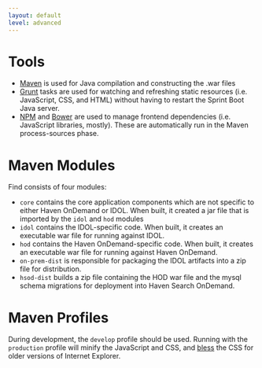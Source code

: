 ```yaml
---
layout: default
level: advanced
---
```

# Tools

- [Maven](https://maven.apache.org/) is used for Java compilation and constructing the .war files
- [Grunt](http://gruntjs.com/) tasks are used for watching and refreshing static resources (i.e. JavaScript, CSS, and HTML) without having to restart the Sprint Boot Java server.
- [NPM](https://www.npmjs.com/) and [Bower](http://bower.io/) are used to manage frontend dependencies (i.e. JavaScript libraries, mostly). These are automatically run in the Maven process-sources phase.

# Maven Modules

Find consists of four  modules:

- `core` contains the core application components which are not specific to either Haven OnDemand or IDOL.  When built, it created a jar file that is imported by the `idol` and `hod` modules
- `idol` contains the IDOL-specific code.  When built, it creates an executable war file for running against IDOL.
- `hod` contains the Haven OnDemand-specific code.  When built, it creates an executable war file for running against Haven OnDemand.
- `on-prem-dist` is responsible for packaging the IDOL artifacts into a zip file for distribution.
- `hsod-dist` builds a zip file containing the HOD war file and the mysql schema migrations for deployment into Haven Search OnDemand.

# Maven Profiles

During development, the `develop` profile should be used. Running with the `production` profile will minify the JavaScript and CSS, and [bless](http://blesscss.com/) the CSS for older versions of Internet Explorer.
